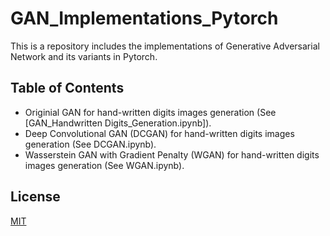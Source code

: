 # GAN_Implementations_Pytorch
This is a repository includes the implementations of Generative Adversarial Network and its variants in Pytorch. 
## Table of Contents
  * Originial GAN for hand-written digits images generation (See [GAN_Handwritten Digits_Generation.ipynb]).
  * Deep Convolutional GAN (DCGAN) for hand-written digits images generation (See DCGAN.ipynb).
  * Wasserstein GAN with Gradient Penalty (WGAN) for hand-written digits images generation (See WGAN.ipynb). 





## License
[MIT](https://choosealicense.com/licenses/mit/)
